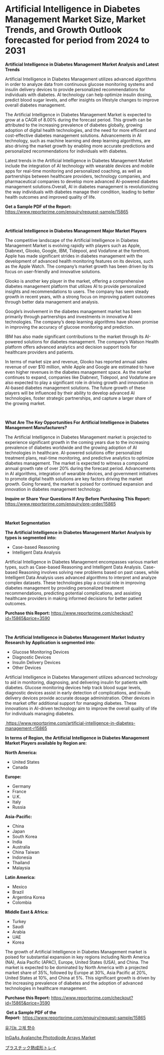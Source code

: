 <p><h1>Artificial Intelligence in Diabetes Management Market Size, Market Trends, and Growth Outlook forecasted for period from 2024 to 2031</h1></p><p><strong>Artificial Intelligence in Diabetes Management Market Analysis and Latest Trends</strong></p>
<p><p>Artificial Intelligence in Diabetes Management utilizes advanced algorithms in order to analyze data from continuous glucose monitoring systems and insulin delivery devices to provide personalized recommendations for individuals with diabetes. AI technology can help optimize insulin dosing, predict blood sugar levels, and offer insights on lifestyle changes to improve overall diabetes management.</p><p>The Artificial Intelligence in Diabetes Management Market is expected to grow at a CAGR of 8.00% during the forecast period. This growth can be attributed to the increasing prevalence of diabetes globally, growing adoption of digital health technologies, and the need for more efficient and cost-effective diabetes management solutions. Advancements in AI technology, such as machine learning and deep learning algorithms, are also driving the market growth by enabling more accurate predictions and personalized recommendations for individuals with diabetes.</p><p>Latest trends in the Artificial Intelligence in Diabetes Management Market include the integration of AI technology with wearable devices and mobile apps for real-time monitoring and personalized coaching, as well as partnerships between healthcare providers, technology companies, and pharmaceutical companies to develop more advanced AI-powered diabetes management solutions.Overall, AI in diabetes management is revolutionizing the way individuals with diabetes manage their condition, leading to better health outcomes and improved quality of life.</p></p>
<p><strong>Get a Sample PDF of the Report:&nbsp;</strong> <a href="https://www.reportprime.com/enquiry/request-sample/15865">https://www.reportprime.com/enquiry/request-sample/15865</a></p>
<p>&nbsp;</p>
<p><strong>Artificial Intelligence in Diabetes Management Major Market Players</strong></p>
<p><p>The competitive landscape of the Artificial Intelligence in Diabetes Management Market is evolving rapidly with players such as Apple, Diabnext, Glooko, Google, IBM, Tidepool, and Vodafone at the forefront. Apple has made significant strides in diabetes management with the development of advanced health monitoring features on its devices, such as the Apple Watch. The company’s market growth has been driven by its focus on user-friendly and innovative solutions.</p><p>Glooko is another key player in the market, offering a comprehensive diabetes management platform that utilizes AI to provide personalized insights and recommendations to users. The company has seen steady growth in recent years, with a strong focus on improving patient outcomes through better data management and analysis.</p><p>Google’s involvement in the diabetes management market has been primarily through partnerships and investments in innovative AI technologies. The company’s deep learning algorithms have shown promise in improving the accuracy of glucose monitoring and prediction.</p><p>IBM has also made significant contributions to the market through its AI-powered solutions for diabetes management. The company’s Watson Health platform offers advanced analytics and decision support tools for healthcare providers and patients.</p><p>In terms of market size and revenue, Glooko has reported annual sales revenue of over $10 million, while Apple and Google are estimated to have even higher revenues in the diabetes management space. As the market continues to expand, companies like Diabnext, Tidepool, and Vodafone are also expected to play a significant role in driving growth and innovation in AI-based diabetes management solutions. The future growth of these players will be influenced by their ability to develop advanced AI technologies, foster strategic partnerships, and capture a larger share of the growing market.</p></p>
<p>&nbsp;</p>
<p><strong>What Are The Key Opportunities For Artificial Intelligence in Diabetes Management Manufacturers?</strong></p>
<p><p>The Artificial Intelligence in Diabetes Management market is projected to experience significant growth in the coming years due to the increasing prevalence of diabetes worldwide and the growing adoption of AI technologies in healthcare. AI-powered solutions offer personalized treatment plans, real-time monitoring, and predictive analytics to optimize diabetes management. The market is expected to witness a compound annual growth rate of over 20% during the forecast period. Advancements in AI algorithms, integration of wearable devices, and government initiatives to promote digital health solutions are key factors driving the market growth. Going forward, the market is poised for continued expansion and innovation in diabetes management technology.</p></p>
<p><strong>Inquire or Share Your Questions If Any Before Purchasing This Report:</strong> <a href="https://www.reportprime.com/enquiry/pre-order/15865">https://www.reportprime.com/enquiry/pre-order/15865</a></p>
<p>&nbsp;</p>
<p><strong>Market Segmentation</strong></p>
<p><strong>The Artificial Intelligence in Diabetes Management Market Analysis by types is segmented into:</strong></p>
<p><ul><li>Case-based Reasoning</li><li>Intelligent Data Analysis</li></ul></p>
<p><p>Artificial Intelligence in Diabetes Management encompasses various market types, such as Case-based Reasoning and Intelligent Data Analysis. Case-based Reasoning involves solving new problems based on past cases, while Intelligent Data Analysis uses advanced algorithms to interpret and analyze complex datasets. These technologies play a crucial role in improving diabetes management by providing personalized treatment recommendations, predicting potential complications, and assisting healthcare providers in making informed decisions for better patient outcomes.</p></p>
<p><strong>Purchase this Report:&nbsp;</strong><a href="https://www.reportprime.com/checkout?id=15865&price=3590">https://www.reportprime.com/checkout?id=15865&price=3590</a></p>
<p>&nbsp;</p>
<p><strong>The Artificial Intelligence in Diabetes Management Market Industry Research by Application is segmented into:</strong></p>
<p><ul><li>Glucose Monitoring Devices</li><li>Diagnostic Devices</li><li>Insulin Delivery Devices</li><li>Other Devices</li></ul></p>
<p><p>Artificial Intelligence in Diabetes Management utilizes advanced technology to aid in monitoring, diagnosing, and delivering insulin for patients with diabetes. Glucose monitoring devices help track blood sugar levels, diagnostic devices assist in early detection of complications, and insulin delivery devices provide accurate dosage administration. Other devices in the market offer additional support for managing diabetes. These innovations in AI-driven technology aim to improve the overall quality of life for individuals managing diabetes.</p></p>
<p><a href="https://www.reportprime.com/artificial-intelligence-in-diabetes-management-r15865">&nbsp;https://www.reportprime.com/artificial-intelligence-in-diabetes-management-r15865</a></p>
<p><strong>In terms of Region, the Artificial Intelligence in Diabetes Management Market Players available by Region are:</strong></p>
<p>
    <p> <strong> North America: </strong>
        <ul>
            <li>United States</li>
            <li>Canada</li>
        </ul>
        </p> 
    <p> <strong> Europe: </strong>
        <ul>
            <li>Germany</li>
            <li>France</li>
            <li>U.K.</li>
            <li>Italy</li>
            <li>Russia</li>
        </ul>
        </p> 
    <p> <strong> Asia-Pacific: </strong>
        <ul>
            <li>China</li>
            <li>Japan</li>
            <li>South Korea</li>
            <li>India</li>
            <li>Australia</li>
            <li>China Taiwan</li>
            <li>Indonesia</li>
            <li>Thailand</li>
            <li>Malaysia</li>
        </ul>
        </p> 
    <p> <strong> Latin America: </strong>
        <ul>
            <li>Mexico</li>
            <li>Brazil</li>
            <li>Argentina Korea</li>
            <li>Colombia</li>
        </ul>
        </p> 
    <p> <strong> Middle East & Africa: </strong>
        <ul>
            <li>Turkey</li>
            <li>Saudi</li>
            <li>Arabia</li>
            <li>UAE</li>
            <li>Korea</li>
        </ul>
    </p>
    </p>
<p><p>The growth of Artificial Intelligence in Diabetes Management market is poised for substantial expansion in key regions including North America (NA), Asia Pacific (APAC), Europe, United States (USA), and China. The market is expected to be dominated by North America with a projected market share of 35%, followed by Europe at 30%, Asia Pacific at 20%, United States at 10%, and China at 5%. This significant growth is driven by the increasing prevalence of diabetes and the adoption of advanced technologies in healthcare management.</p></p>
<p><strong>Purchase this Report: </strong><a href="https://www.reportprime.com/checkout?id=15865&price=3590">https://www.reportprime.com/checkout?id=15865&price=3590</a></p>
<p>&nbsp;<strong>Get a Sample PDF of the Report:&nbsp;&nbsp;</strong><a href="https://www.reportprime.com/enquiry/request-sample/15865">https://www.reportprime.com/enquiry/request-sample/15865</a></p>
<p><strong></strong></p>
<p><p><a href="https://medium.com/@joanacasper2001/%EC%9C%A0%EA%B8%B0%EB%86%8D-%EA%B3%A0%EC%B2%B4-%ED%96%A5%EC%88%98-%EC%8B%9C%EC%9E%A5-%EC%A0%84%EB%A7%9D-%EC%82%B0%EC%97%85-%EA%B0%9C%EC%9A%94-%EB%B0%8F-%EC%98%88%EC%B8%A1-2024%EB%85%84%EB%B6%80%ED%84%B0-2031%EB%85%84-3c6ab606f653">유기농 고체 향수</a></p><p><a href="https://three-jumbo-f6d.notion.site/InGaAs-Avalanche-Photodiode-Arrays-Market-Research-Report-Its-History-and-Forecast-2024-to-2031-d1cbd8e7d8824a999cfed3732d008ed3">InGaAs Avalanche Photodiode Arrays Market</a></p><p><a href="https://medium.com/@akio198300/%E3%83%97%E3%83%A9%E3%82%B9%E3%83%81%E3%83%83%E3%82%AF%E7%86%B1%E6%88%90%E5%BD%A2%E3%83%88%E3%83%AC%E3%82%A4%E5%B8%82%E5%A0%B4%E3%81%AF-2021%E5%B9%B4%E3%81%BE%E3%81%A7%E3%81%AE%E5%B8%82%E5%A0%B4%E3%82%B7%E3%82%A7%E3%82%A2-%E3%82%B5%E3%82%A4%E3%82%BA-%E3%81%8A%E3%82%88%E3%81%B3%E4%BA%88%E6%B8%AC%E3%82%92%E9%87%8D%E7%82%B9%E7%9A%84%E3%81%AB%E8%80%83%E6%85%AE%E3%81%97%E3%81%A6%E3%81%84%E3%81%BE%E3%81%99-103b7b0e7ebb">プラスチック熱成形トレイ</a></p></p>
